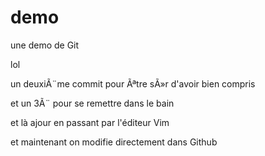 # demo
une demo de Git

lol

un deuxiÃ¨me commit pour Ãªtre sÃ»r d'avoir bien compris

et un 3Ã¨ pour se remettre dans le bain

et là ajour en passant par l'éditeur Vim

et maintenant on modifie directement dans Github
